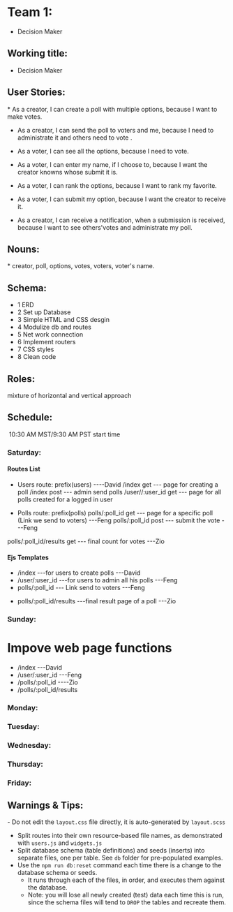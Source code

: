 # Team 1: 

* Decision Maker
​
## Working title: 

* Decision Maker
​
## User Stories:

​* As a creator, I can create a poll with multiple options, because I want to make votes.

* As a creator, I can send the poll to voters and me, because I need to administrate it and others need to vote .

* As a voter, I can see all the options, because I need to vote.

* As a voter, I can enter my name, if I choose to, because I want the creator knowns whose submit it is.

* As a voter, I can rank the options, because I want to rank my favorite.

* As a voter, I  can submit my option, because I want the creator to receive it. 

* As a creator, I can receive a notification, when a submission is received, because I want to see others'votes and administrate my poll.
​
## Nouns:

​* creator, poll, options, votes, voters, voter's name.
​
## Schema:

* 1 ERD
* 2 Set up Database
* 3 Simple HTML and CSS desgin
* 4 Modulize db and routes 
* 5 Net work connection
* 6 Implement routers
* 7 CSS styles
* 8 Clean code
​
## Roles:

mixture of horizontal and vertical approach
​
## Schedule:
​
10:30 AM MST/9:30 AM PST start time

### Saturday:

#### Routes List
* Users route: prefix(users)  ----David
/index              get  --- page for creating a poll
/index              post --- admin send polls
/user//:user_id           get  --- page for all polls created for a logged in user

* Polls route: prefix(polls)
polls/:poll_id               get  --- page for a specific poll (Link we send to voters)   ---Feng
polls/:poll_id               post --- submit the vote  ---Feng
<!-- polls/:poll_id/guest_name    get ---for user to see one submission ---Zio -->
polls/:poll_id/results        get --- final count for votes ---Zio

#### Ejs Templates
* /index                      ---for users to create polls  ---David
* /user/:user_id              ---for users to admin all his polls ---Feng
* polls/:poll_id              --- Link send to voters ---Feng
<!-- * polls/:poll_id/submission_id   ---for user to see one submission  -->
* polls/:poll_id/results       ---final result page of a poll  ---Zio

### Sunday:

# Impove web page functions
* /index                     ---David
* /user/:user_id             ---Feng
* /polls/:poll_id            ----Zio
* /polls/:poll_id/results

### Monday:

### Tuesday:

### Wednesday:

### Thursday:

### Friday:


## Warnings & Tips:
​- Do not edit the `layout.css` file directly, it is auto-generated by `layout.scss`
- Split routes into their own resource-based file names, as demonstrated with `users.js` and `widgets.js`
- Split database schema (table definitions) and seeds (inserts) into separate files, one per table. See `db` folder for pre-populated examples. 
- Use the `npm run db:reset` command each time there is a change to the database schema or seeds. 
  - It runs through each of the files, in order, and executes them against the database. 
  - Note: you will lose all newly created (test) data each time this is run, since the schema files will tend to `DROP` the tables and recreate them.
